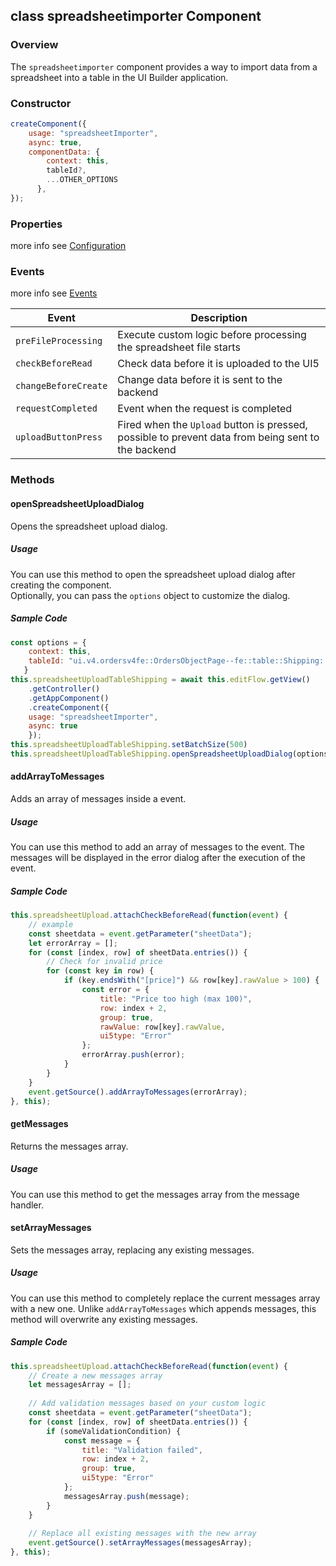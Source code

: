 

## class spreadsheetimporter Component

### Overview

The `spreadsheetimporter` component provides a way to import data from a spreadsheet into a table in the UI Builder application.

### Constructor

```javascript
createComponent({
    usage: "spreadsheetImporter",
    async: true,
    componentData: {
        context: this,
        tableId?,
        ...OTHER_OPTIONS
      },
});
```

### Properties

more info see [Configuration](./Configuration.md)

### Events

more info see [Events](./Events.md)

| Event                | Description                                                                                        |
| -------------------- | -------------------------------------------------------------------------------------------------- |
| `preFileProcessing`  | Execute custom logic before processing the spreadsheet file starts                                 |
| `checkBeforeRead`    | Check data before it is uploaded to the UI5                                                        |
| `changeBeforeCreate` | Change data before it is sent to the backend                                                       |
| `requestCompleted`   | Event when the request is completed                                                                |
| `uploadButtonPress`  | Fired when the `Upload` button is pressed, possible to prevent data from being sent to the backend |

### Methods

#### openSpreadsheetUploadDialog

Opens the spreadsheet upload dialog.

##### Usage

You can use this method to open the spreadsheet upload dialog after creating the component.  
Optionally, you can pass the `options` object to customize the dialog.

##### Sample Code

```javascript
const options = {
    context: this,
    tableId: "ui.v4.ordersv4fe::OrdersObjectPage--fe::table::Shipping::LineItem-innerTable"
   }
this.spreadsheetUploadTableShipping = await this.editFlow.getView()
    .getController()
    .getAppComponent()
    .createComponent({
    usage: "spreadsheetImporter",
    async: true
    });
this.spreadsheetUploadTableShipping.setBatchSize(500)
this.spreadsheetUploadTableShipping.openSpreadsheetUploadDialog(options);
```

#### addArrayToMessages

Adds an array of messages inside a event.

##### Usage

You can use this method to add an array of messages to the event. The messages will be displayed in the error dialog after the execution of the event.

##### Sample Code

```javascript
this.spreadsheetUpload.attachCheckBeforeRead(function(event) {
    // example
    const sheetdata = event.getParameter("sheetData");
    let errorArray = [];
    for (const [index, row] of sheetData.entries()) {
        // Check for invalid price
        for (const key in row) {
            if (key.endsWith("[price]") && row[key].rawValue > 100) {
                const error = {
                    title: "Price too high (max 100)",
                    row: index + 2,
                    group: true,
                    rawValue: row[key].rawValue,
                    ui5type: "Error"
                };
                errorArray.push(error);
            }
        }
    }
    event.getSource().addArrayToMessages(errorArray);
}, this);
```

#### getMessages

Returns the messages array.

##### Usage

You can use this method to get the messages array from the message handler.

#### setArrayMessages

Sets the messages array, replacing any existing messages.

##### Usage

You can use this method to completely replace the current messages array with a new one. Unlike `addArrayToMessages` which appends messages, this method will overwrite any existing messages.

##### Sample Code

```javascript
this.spreadsheetUpload.attachCheckBeforeRead(function(event) {
    // Create a new messages array
    let messagesArray = [];
    
    // Add validation messages based on your custom logic
    const sheetdata = event.getParameter("sheetData");
    for (const [index, row] of sheetData.entries()) {
        if (someValidationCondition) {
            const message = {
                title: "Validation failed",
                row: index + 2,
                group: true,
                ui5type: "Error"
            };
            messagesArray.push(message);
        }
    }
    
    // Replace all existing messages with the new array
    event.getSource().setArrayMessages(messagesArray);
}, this);
```
